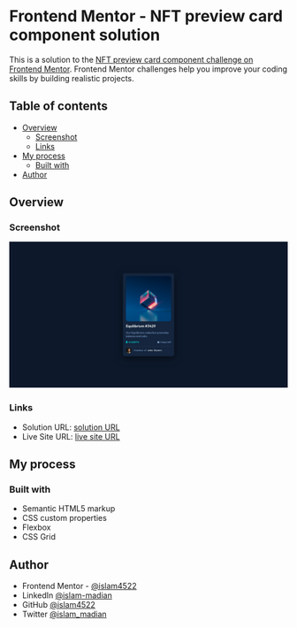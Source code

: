 # Frontend Mentor - NFT preview card component solution

This is a solution to the [NFT preview card component challenge on Frontend Mentor](https://www.frontendmentor.io/challenges/nft-preview-card-component-SbdUL_w0U). Frontend Mentor challenges help you improve your coding skills by building realistic projects. 

## Table of contents

- [Overview](#overview)
  - [Screenshot](#screenshot)
  - [Links](#links)
- [My process](#my-process)
  - [Built with](#built-with)
- [Author](#author)


## Overview

### Screenshot

![](./images/Screenshot%202023-07-12%20at%2022-18-21%20Frontend%20Mentor%20NFT%20preview%20card%20component.png)


### Links

- Solution URL: [solution URL](https://github.com/islam4522/FrontEnd-Mentor/tree/master/nft-preview-card-component-main)
- Live Site URL: [live site URL](https://islam4522.github.io/FrontEnd-Mentor/nft-preview-card-component-main/)

## My process

### Built with

- Semantic HTML5 markup
- CSS custom properties
- Flexbox
- CSS Grid

## Author

- Frontend Mentor - [@islam4522](https://www.frontendmentor.io/profile/islam4522)
- LinkedIn [@islam-madian](https://www.linkedin.com/in/islam-madian/)
- GitHub [@islam4522](https://www.github.com/islam4522)
- Twitter [@islam_madian](https://www.twitter.com/islam_madian)

